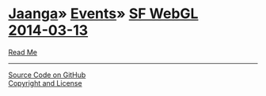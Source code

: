 [Jaanga](../../../index.html )&raquo; [Events]( ../../index.html )&raquo; [SF WebGL<br>2014-03-13](../index.html) 
================================================================================================================

<p id=rm >
	<a href=JavaScript:displayPage("readme.md",rm); >Read Me</a>
</p>

<!--
<p id=uf >
	<a href=./un-flatland/index.html >unFlatland</a>
</p>

<p id=hw >
	<a href=./hello-world/index.html>Hello World</a>
</p>

<p id=pv >
	<a href=./png-viewer/index.html >PNG Viewer</a>
</p>
-->

****

[Source Code on GitHub]( https://github.com/jaanga/events/tree/gh-pages/sf-webgl-2014-03-13/r1 )  
[Copyright and License]( https://github.com/jaanga/jaanga.github.io/blob/master/jaanga-copyright-and-mit-license.md )
